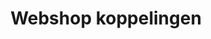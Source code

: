 ---
title: Webshop koppelingen
image: /images/@stock/webshop-koppelingen.png
link_to: /webshop-koppelingen 
---